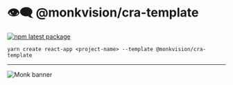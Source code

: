 # 👁️‍🗨️ @monkvision/cra-template
[![npm latest package](https://img.shields.io/npm/v/@monkvision/cra-template/latest.svg)](https://www.npmjs.com/package/@monkvision/cra-template)

``` yarn
yarn create react-app <project-name> --template @monkvision/cra-template
```
---
![Monk banner](https://raw.githubusercontent.com/monkvision/monkjs/main/assets/banner.png)

